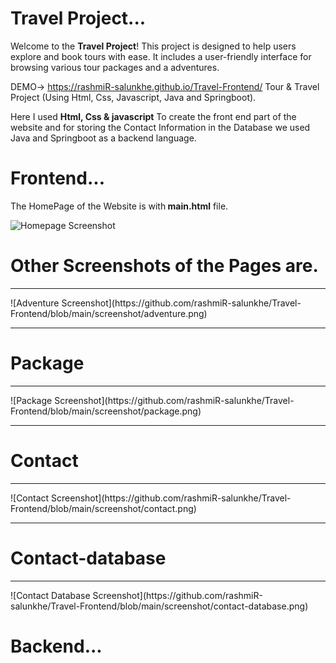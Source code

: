 # Travel Project...

Welcome to the **Travel Project**! This project is designed to help users explore and book tours with ease. It includes a user-friendly interface for browsing various tour packages and a adventures.

DEMO-> https://rashmiR-salunkhe.github.io/Travel-Frontend/  Tour & Travel Project (Using Html, Css, Javascript, Java and Springboot).

Here I used <b>Html, Css & javascript</b> To create the front end part of the website and for storing the Contact Information in the Database we used Java and Springboot as a backend language. 

# Frontend...
The HomePage of the Website is with<b> main.html</b> file.

![Homepage Screenshot](https://github.com/rashmiR-salunkhe/Travel-Frontend/blob/main/screenshot/home.png)

<h1><b>Other Screenshots of the Pages are.</b></h1>

<hr>
![Adventure Screenshot](https://github.com/rashmiR-salunkhe/Travel-Frontend/blob/main/screenshot/adventure.png)
<hr>
<h1><b>Package</b></h1>
<hr>
![Package Screenshot](https://github.com/rashmiR-salunkhe/Travel-Frontend/blob/main/screenshot/package.png)
<hr>
<h1><b>Contact</b></h1>
<hr>
![Contact Screenshot](https://github.com/rashmiR-salunkhe/Travel-Frontend/blob/main/screenshot/contact.png)
<hr>
<h1><b>Contact-database</b></h1>
<hr>
![Contact Database Screenshot](https://github.com/rashmiR-salunkhe/Travel-Frontend/blob/main/screenshot/contact-database.png)

# Backend...

